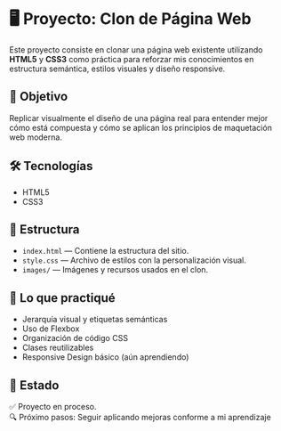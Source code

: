 # 🖥️ Proyecto: Clon de Página Web

Este proyecto consiste en clonar una página web existente utilizando **HTML5** y **CSS3** como práctica para reforzar mis conocimientos en estructura semántica, estilos visuales y diseño responsive.

## 🎯 Objetivo

Replicar visualmente el diseño de una página real para entender mejor cómo está compuesta y cómo se aplican los principios de maquetación web moderna.

## 🛠️ Tecnologías

- HTML5
- CSS3

## 📂 Estructura

- `index.html` — Contiene la estructura del sitio.
- `style.css` — Archivo de estilos con la personalización visual.
- `images/` — Imágenes y recursos usados en el clon.

## 🧠 Lo que practiqué

- Jerarquía visual y etiquetas semánticas
- Uso de Flexbox
- Organización de código CSS
- Clases reutilizables
- Responsive Design básico (aún aprendiendo)

## 🚀 Estado

✅ Proyecto en proceso.  
🔍 Próximo pasos: Seguir aplicando mejoras conforme a mi aprendizaje